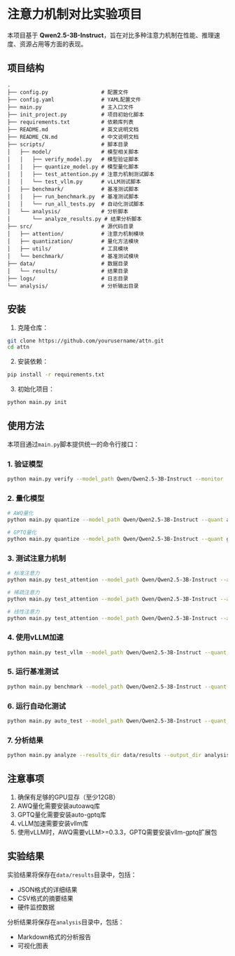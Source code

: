 # 注意力机制对比实验项目

本项目基于 **Qwen2.5-3B-Instruct**，旨在对比多种注意力机制在性能、推理速度、资源占用等方面的表现。

## 项目结构

```
.
├── config.py                 # 配置文件
├── config.yaml               # YAML配置文件
├── main.py                   # 主入口文件
├── init_project.py           # 项目初始化脚本
├── requirements.txt          # 依赖库列表
├── README.md                 # 英文说明文档
├── README_CN.md              # 中文说明文档
├── scripts/                  # 脚本目录
│   ├── model/                # 模型相关脚本
│   │   ├── verify_model.py   # 模型验证脚本
│   │   ├── quantize_model.py # 模型量化脚本
│   │   ├── test_attention.py # 注意力机制测试脚本
│   │   └── test_vllm.py      # vLLM测试脚本
│   ├── benchmark/            # 基准测试脚本
│   │   ├── run_benchmark.py  # 基准测试脚本
│   │   └── run_all_tests.py  # 自动化测试脚本
│   └── analysis/             # 分析脚本
│       └── analyze_results.py # 结果分析脚本
├── src/                      # 源代码目录
│   ├── attention/            # 注意力机制模块
│   ├── quantization/         # 量化方法模块
│   ├── utils/                # 工具模块
│   └── benchmark/            # 基准测试模块
├── data/                     # 数据目录
│   └── results/              # 结果目录
├── logs/                     # 日志目录
└── analysis/                 # 分析输出目录
```

## 安装

1. 克隆仓库：

```bash
git clone https://github.com/yourusername/attn.git
cd attn
```

2. 安装依赖：

```bash
pip install -r requirements.txt
```

3. 初始化项目：

```bash
python main.py init
```

## 使用方法

本项目通过`main.py`脚本提供统一的命令行接口：

### 1. 验证模型

```bash
python main.py verify --model_path Qwen/Qwen2.5-3B-Instruct --monitor
```

### 2. 量化模型

```bash
# AWQ量化
python main.py quantize --model_path Qwen/Qwen2.5-3B-Instruct --quant awq --monitor

# GPTQ量化
python main.py quantize --model_path Qwen/Qwen2.5-3B-Instruct --quant gptq --monitor
```

### 3. 测试注意力机制

```bash
# 标准注意力
python main.py test_attention --model_path Qwen/Qwen2.5-3B-Instruct --attention standard --monitor

# 稀疏注意力
python main.py test_attention --model_path Qwen/Qwen2.5-3B-Instruct --attention sparse --sparsity 0.8 --monitor

# 线性注意力
python main.py test_attention --model_path Qwen/Qwen2.5-3B-Instruct --attention linear --kernel_function elu --monitor
```

### 4. 使用vLLM加速

```bash
python main.py test_vllm --model_path Qwen/Qwen2.5-3B-Instruct --quant none --monitor
```

### 5. 运行基准测试

```bash
python main.py benchmark --model_path Qwen/Qwen2.5-3B-Instruct --quant none --attention standard --batch_size 1 --input_length 512 --output_length 128 --monitor --save_results
```

### 6. 运行自动化测试

```bash
python main.py auto_test --model_path Qwen/Qwen2.5-3B-Instruct --quant_types none,awq,gptq --attention_types standard,sparse,linear --batch_sizes 1 --input_lengths 512,1024,2048 --output_lengths 128 --monitor --save_results
```

### 7. 分析结果

```bash
python main.py analyze --results_dir data/results --output_dir analysis --metrics latency,tokens_per_second,memory_usage,perplexity
```

## 注意事项

1. 确保有足够的GPU显存（至少12GB）
2. AWQ量化需要安装autoawq库
3. GPTQ量化需要安装auto-gptq库
4. vLLM加速需要安装vllm库
5. 使用vLLM时，AWQ需要vLLM>=0.3.3，GPTQ需要安装vllm-gptq扩展包

## 实验结果

实验结果将保存在`data/results`目录中，包括：
- JSON格式的详细结果
- CSV格式的摘要结果
- 硬件监控数据

分析结果将保存在`analysis`目录中，包括：
- Markdown格式的分析报告
- 可视化图表 